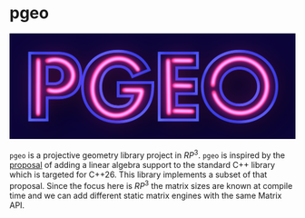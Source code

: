 # pgeo
 
![logo_pgeo](logo_pgeo.png)

`pgeo` is a projective geometry library project in $RP^3$. `pgeo` is inspired by the [proposal](https://wg21.link/p1385) of adding a linear algebra support to the standard C++ library which is targeted for C++26. This library implements a subset of that proposal. Since the focus here is $RP^3$ the matrix sizes are known at compile time and we can add different static matrix engines with the same Matrix API.  


